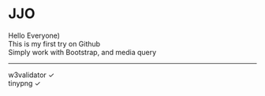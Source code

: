 # JJO
 Hello Everyone) <br>
 This is my first try on Github <br>
 Simply work with Bootstrap, and media query <br>
 <hr>
 w3validator &#10003; <br>
 tinypng &#10003;
